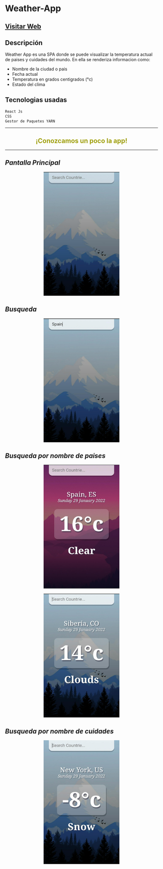 # Weather-App

## [Visitar Web](https://josecossi89.github.io/Weather-App/)

## Descripción

Weather App es una SPA donde se puede visualizar la temperatura actual de paises y cuidades del mundo. En ella se renderiza informacion como:

- Nombre de la ciudad o pais
- Fecha actual
- Temperatura en grados centigrados (°c)
- Estado del clima

## Tecnologias usadas

```
React Js
CSS
Gestor de Paquetes YARN
```

---

<h2 align="center" style="color: #9f9f09; font-weight: bold;"> ¡Conozcamos un poco la app! </h2>

---

## _Pantalla Principal_

<p align="center">
  <img src="./weather-react/src/assets/mainPage.jpeg" height="408" width="250"/>
</p>

## _Busqueda_

<p align="center">
  <img src="./weather-react/src/assets/searchMain.jpeg" height="408" width="250"/>
</p>

## _Busqueda por nombre de paises_

<p align="center">
  <img src="./weather-react/src/assets/infoCountrie.jpeg" height="408" width="250"/>
</p>
<p align="center">
  <img src="./weather-react/src/assets/infoCountrie2.jpeg" height="408" width="250"/>
</p>

## _Busqueda por nombre de cuidades_

<p align="center">
  <img src="./weather-react/src/assets/infoCity.jpeg" height="408" width="250"/>
</p>

